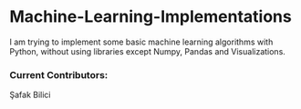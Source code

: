 # Machine-Learning-Implementations
  I am trying to implement some basic machine learning algorithms with Python, without using libraries except Numpy, Pandas and Visualizations. 

### Current Contributors:
  Şafak Bilici
